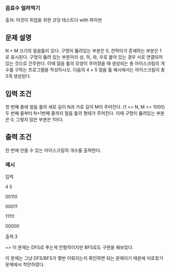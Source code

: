 ### 음료수 얼려먹기
출처: 이것이 취업을 위한 코딩 테스트다 with 파이썬

## 문제 설명
N × M 크기의 얼음틀이 있다. 구멍이 뚫려있는 부분은 0, 칸막이가 존재하는 부분은 1로 표시된다. 구멍이 뚫려 있는 부분끼리 상, 하, 좌, 우로 붙어 있는 경우 서로 연결되어 있는 것으로 간주한다. 이때 얼음 틀의 모양이 주어졌을 때 생성되는 총 아이스크림의 개수를 구하는 프로그램을 작성하시오. 다음의 4 × 5 얼음 틀 예시에서는 아이스크림이 총 3개 생성된다.

## 입력 조건

첫 번째 줄에 얼음 틀의 세로 길이 N과 가로 길이 M이 주어진다. (1 <= N, M <= 1000)
두 번째 줄부터 N+1번째 줄까지 얼음 틀의 형태가 주어진다.
이때 구멍이 뚫려있는 부분은 0, 그렇지 않은 부분은 1이다.

## 출력 조건

한 번에 만들 수 있는 아이스크림의 개수를 출력한다.

### 예시

입력

4 5

00110

00011

11111

00000

출력
3

=> 이 문제는 DFS로 푸는게 전형적이지만 BFS로도 구현을 해보았다.

이 문제는 그냥 DFS/BFS가 몇번 이뤄지는지 확인하면 되는 문제이기 때문에 미로찾기 문제에서 착안하였다.
